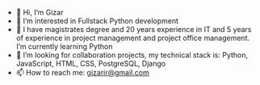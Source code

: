 - 👋 Hi, I’m Gizar
- 👀 I’m interested in Fullstack Python development
- 🌱 I have magistrates degree  and  20 years experience in  IT and 5 years of experience in project  management and project office management. I’m currently learning Python
- 💞️ I’m looking for collaboration projects, my technical stack is: Python, JavaScript, HTML, CSS, PostgreSQL, Django
- 📫 How to reach me: gizarir@gmail.com

<!---
GizarIR/GizarIR is a ✨ special ✨ repository because its `README.md` (this file) appears on your GitHub profile.
You can click the Preview link to take a look at your changes.
--->
